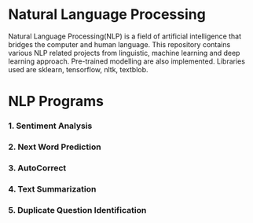 # Natural Language Processing

Natural Language Processing(NLP) is a field of artificial intelligence that bridges the computer and human language. 
This repository contains various NLP related projects from linguistic, machine learning and deep learning approach.
Pre-trained modelling are also implemented.
Libraries used are sklearn, tensorflow, nltk, textblob.

# NLP Programs
### 1. Sentiment Analysis
### 2. Next Word Prediction
### 3. AutoCorrect
### 4. Text Summarization
### 5. Duplicate Question Identification
